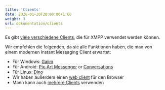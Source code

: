 ```yaml
---
title: 'Clients'
date: 2020-01-20T20:00:00+1:00
weight: 3
url: dokumentation/clients
---
```


Es gibt [viele verschiedene Clients](https://xmpp.org/software/clients.html), die für XMPP verwendet werden können.

Wir empfehlen die folgenden, da sie alle Funktionen haben, die man von einem modernen Instant Messaging Client erwartet:

- Für Windows: [Gajim](../gajim/)
- Für Android: [Pix-Art Messenger](https://jabber.pix-art.de/) or [Conversations](https://conversations.im/)
- Für Linux: [Dino](https://dino.im/)
- Wir haben außerdem einen [web client](../web_client/) für den Browser
- Mann kann auch [mehrere Clients](../mehrere_clients/) verwenden
